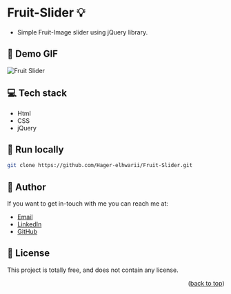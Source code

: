 # Fruit-Slider :bulb:
<a name="readme-top"></a>
- Simple Fruit-Image slider using jQuery library.

## :camera_flash: Demo GIF
![Fruit Slider](https://github.com/Hager-elhwarii/Fruit-Slider/assets/80959882/95cc5198-a64c-4be1-953a-dbcec75c9c7c)

## 💻 Tech stack

- Html
- CSS
- jQuery

##  🔐 Run locally 

```bash
git clone https://github.com/Hager-elhwarii/Fruit-Slider.git
```

## 🦄   Author

If you want to get in-touch with me you can reach me at:
-  [Email](http://hager.a.elhawary@gmail.com/)
-  [LinkedIn](https://www.linkedin.com/in/hager-omar-elhawary/)
-  [GitHub](https://github.com/Hager-elhwarii)

## 📘 License

This project is totally free,  and does not contain any license.


<p align="right">(<a href="#readme-top">back to top</a>)</p>

